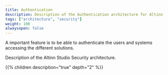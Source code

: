 ```yaml
---
title: Authentication
description: Description of the Authentication architecture for Altinn Studio, Altinn Apps and Altinn platform
tags: ["architecture", "security"]
weight: 100
alwaysopen: false
---
```


A important feature is to be able to authenticate the users and systems accessing the different solutions.

Description of the Altinn Studio Security architecture.

{{% children description="true" depth="2" %}}
